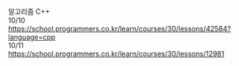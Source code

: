 알고리즘 C++<br>
10/10<br>
https://school.programmers.co.kr/learn/courses/30/lessons/42584?language=cpp<br>
10/11<br>
https://school.programmers.co.kr/learn/courses/30/lessons/12981<br>
